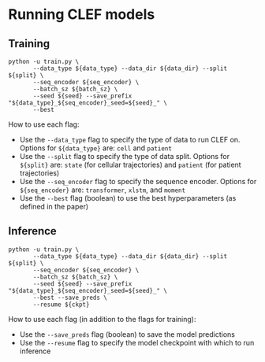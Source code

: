 # Running CLEF models


## Training

```
python -u train.py \
       --data_type ${data_type} --data_dir ${data_dir} --split ${split} \
       --seq_encoder ${seq_encoder} \
       --batch_sz ${batch_sz} \
       --seed ${seed} --save_prefix "${data_type}_${seq_encoder}_seed=${seed}_" \
       --best
```

How to use each flag:
- Use the `--data_type` flag to specify the type of data to run CLEF on. Options for `${data_type}` are: `cell` and `patient`
- Use the `--split` flag to specify the type of data split. Options for `${split}` are: `state` (for cellular trajectories) and `patient` (for patient trajectories)
- Use the `--seq_encoder` flag to specify the sequence encoder. Options for `${seq_encoder}` are: `transformer`, `xlstm`, and `moment`
- Use the `--best` flag (boolean) to use the best hyperparameters (as defined in the paper)


## Inference

```
python -u train.py \
       --data_type ${data_type} --data_dir ${data_dir} --split ${split} \
       --seq_encoder ${seq_encoder} \
       --batch_sz ${batch_sz} \
       --seed ${seed} --save_prefix "${data_type}_${seq_encoder}_seed=${seed}_" \
       --best --save_preds \
       --resume ${ckpt}
```

How to use each flag (in addition to the flags for training):
- Use the `--save_preds` flag (boolean) to save the model predictions
- Use the `--resume` flag to specify the model checkpoint with which to run inference
